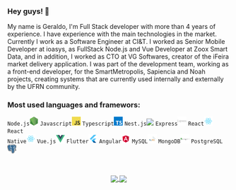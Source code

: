 ### Hey guys! 👋

My name is Geraldo, I'm Full Stack developer with more than 4 years of experience. I have experience with the main technologies in the market. Currently I work as a Software Engineer at CI&T. I worked as Senior Mobile Developer at ioasys, as FullStack Node.js and Vue Developer at Zoox Smart Data, and in addition, I worked as CTO at VG Softwares, creator of the iFeira market delivery application. I was part of the development team, working as a front-end developer, for the SmartMetropolis, Sapiencia and Noah projects, creating systems that are currently used internally and externally by the UFRN community.

### Most used languages and framewors:

<code>Node.js<img height="20" src="https://raw.githubusercontent.com/github/explore/80688e429a7d4ef2fca1e82350fe8e3517d3494d/topics/nodejs/nodejs.png"></code>
<code>Javascript<img height="20" src="https://raw.githubusercontent.com/github/explore/80688e429a7d4ef2fca1e82350fe8e3517d3494d/topics/javascript/javascript.png"></code>
<code>Typescript<img height="20" src="https://raw.githubusercontent.com/github/explore/80688e429a7d4ef2fca1e82350fe8e3517d3494d/topics/typescript/typescript.png"></code>
<code>Nest.js<img height="20" src="https://camo.githubusercontent.com/5f54c0817521724a2deae8dedf0c280a589fd0aa9bffd7f19fa6254bb52e996a/68747470733a2f2f6e6573746a732e636f6d2f696d672f6c6f676f2d736d616c6c2e737667"></code>
<code>Express<img height="20" src="https://raw.githubusercontent.com/github/explore/80688e429a7d4ef2fca1e82350fe8e3517d3494d/topics/express/express.png"></code>
<code>React<img height="20" src="https://raw.githubusercontent.com/github/explore/80688e429a7d4ef2fca1e82350fe8e3517d3494d/topics/react/react.png"></code>
<code>React Native<img height="20" src="https://raw.githubusercontent.com/github/explore/80688e429a7d4ef2fca1e82350fe8e3517d3494d/topics/react-native/react-native.png"></code>
<code>Vue.js<img height="20" src="https://raw.githubusercontent.com/github/explore/80688e429a7d4ef2fca1e82350fe8e3517d3494d/topics/vue/vue.png"></code>
<code>Flutter<img height="20" src="https://raw.githubusercontent.com/github/explore/80688e429a7d4ef2fca1e82350fe8e3517d3494d/topics/flutter/flutter.png"></code>
<code>Angular<img height="20" src="https://raw.githubusercontent.com/github/explore/80688e429a7d4ef2fca1e82350fe8e3517d3494d/topics/angular/angular.png"></code>
<code>MySQL<img height="20" src="https://raw.githubusercontent.com/github/explore/80688e429a7d4ef2fca1e82350fe8e3517d3494d/topics/mysql/mysql.png"></code>
<code>MongoDB<img height="20" src="https://raw.githubusercontent.com/github/explore/80688e429a7d4ef2fca1e82350fe8e3517d3494d/topics/mongodb/mongodb.png"></code>
<code>PostgreSQL<img height="20" src="https://raw.githubusercontent.com/github/explore/80688e429a7d4ef2fca1e82350fe8e3517d3494d/topics/postgresql/postgresql.png"></code>

</br>

<p align="center">
   <a href="https://github.com/geraldojrcg?tab=repositories">
    <img
      align="center"
      height="165"
      src="https://github-readme-stats.vercel.app/api/top-langs/?username=geraldojrcg&langs_count=10&layout=compact&theme=dracula"
    />
  </a>
  
  <a href="https://github.com/geraldojrcg?tab=repositories">
    <img
      align="center"
      height="165"
      src="https://github-readme-stats.vercel.app/api?username=geraldojrcg&count_private=true&show_icons=true&custom_title=Github%20Status&hide=issues&theme=dracula"
    />
  </a>
</p>
